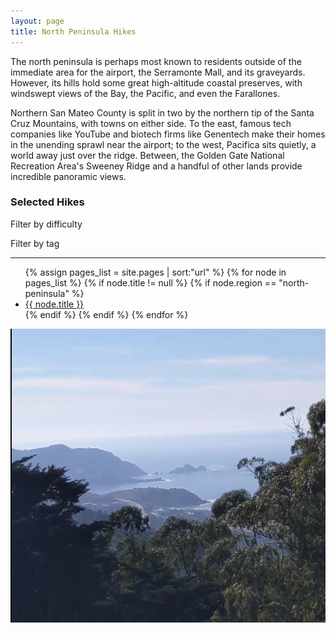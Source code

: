 ```yaml
---
layout: page
title: North Peninsula Hikes
---
```


<p class="message">
  The north peninsula is perhaps most known to residents outside of the immediate area for the airport, the Serramonte Mall, and its graveyards. However, its hills hold some great high-altitude coastal preserves, with windswept views of the Bay, the Pacific, and even the Farallones.
</p>

Northern San Mateo County is split in two by the northern tip of the Santa Cruz Mountains, with towns on either side. To the east, famous tech companies like YouTube and biotech firms like Genentech make their homes in the unending sprawl near the airport; to the west, Pacifica sits quietly, a world away just over the ridge. Between, the Golden Gate National Recreation Area's Sweeney Ridge and a handful of other lands provide incredible panoramic views.

### Selected Hikes

Filter by difficulty
<div class="message" id="difficulty-selector"></div>
<p></p>

Filter by tag
<div class="message" id="tag-selector"></div>

<hr>

<ul>
{% assign pages_list = site.pages | sort:"url" %}
{% for node in pages_list %}
    {% if node.title != null %}
    {% if node.region == "north-peninsula" %}
    <li class="hike hike-difficulty-{{ node.difficulty }}" data-difficulty="{{ node.difficulty }}" data-tags="{{ node.tags }}"><a href="{{ node.url | absolute_url }}">{{ node.title }}</a></li>
    {% endif %}
    {% endif %}
{% endfor %}
</ul>

<img class="infobox region-image" src="/assets/sweeney-ridge.jpg">